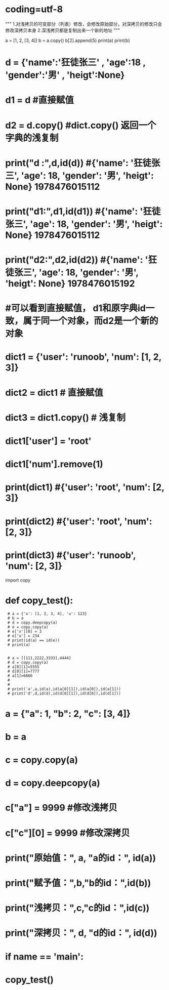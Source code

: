 # coding=utf-8

"""
1.对浅拷贝的可变部分（列表）修改，会修改原始部分，对深拷贝的修改只会修改深拷贝本身
2.深浅拷贝都是复制出来一个新的地址
"""

a = [1, 2, [3, 4]]
b = a.copy()
b[2].append(5)
print(a)
print(b)


# d = {'name':'狂徒张三' , 'age':18 , 'gender':'男' , 'heigt':None}
# d1 = d              #直接赋值
# d2 = d.copy()      #dict.copy()  返回一个字典的浅复制
# print("d :",d,id(d))         #{'name': '狂徒张三', 'age': 18, 'gender': '男', 'heigt': None} 1978476015112
# print("d1:",d1,id(d1))       #{'name': '狂徒张三', 'age': 18, 'gender': '男', 'heigt': None} 1978476015112
# print("d2:",d2,id(d2))       #{'name': '狂徒张三', 'age': 18, 'gender': '男', 'heigt': None} 1978476015192
# #可以看到直接赋值， d1和原字典id一致，属于同一个对象，而d2是一个新的对象


# dict1 = {'user': 'runoob', 'num': [1, 2, 3]}
# dict2 = dict1         # 直接赋值
# dict3 = dict1.copy()  # 浅复制
# dict1['user'] = 'root'
# dict1['num'].remove(1)
#
# print(dict1)    #{'user': 'root', 'num': [2, 3]}
# print(dict2)    #{'user': 'root', 'num': [2, 3]}
# print(dict3)    #{'user': 'runoob', 'num': [2, 3]}

import copy
# def copy_test():


     # a = {'x': [1, 2, 3, 4], 'u': 123}
     # b = a
     # d = copy.deepcopy(a)
     # e = copy.copy(a)
     # e['x'][0] = 3
     # e['u'] = 234
     # print(id(a) == id(e))
     # print(a)


     # a = [[111,2222,3333],4444]
     # d = copy.copy(a)
     # a[0][1]=5555
     # d[0][1]=7777
     # a[1]=6666
     #
     #
     # print('a',a,id(a),id(a[0][1]),id(a[0]),id(a[1]))
     # print('d',d,id(d),id(d[0][1]),id(d[0]),id(d[1]))

#      a = {"a": 1, "b": 2, "c": [3, 4]}
#      b = a
#      c = copy.copy(a)
#      d = copy.deepcopy(a)
#
#      c["a"] = 9999    #修改浅拷贝
#      c["c"][0] = 9999 #修改深拷贝
#
#      print("原始值：", a, "a的id：", id(a))
#      print("赋予值：",b,"b的id：",id(b))
#      print("浅拷贝：",c,"c的id：",id(c))
#      print("深拷贝：", d, "d的id：", id(d))
#
# if __name__ == '__main__':
#   copy_test()



